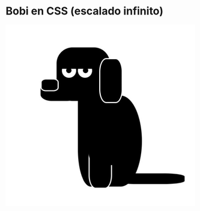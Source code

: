 # Bobi en CSS (escalado infinito)

![pic](https://raw.githubusercontent.com/franjaluga/bobiCSS/main/bobi.png)
